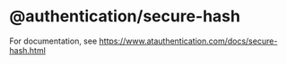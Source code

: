 # @authentication/secure-hash

For documentation, see https://www.atauthentication.com/docs/secure-hash.html